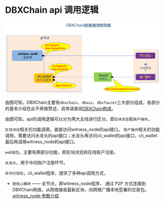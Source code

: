 # DBXChain api 调用逻辑
![](../../dbxchain.png)

由图可知，DBXChain主要有`dbxchain`、`dbxui`、`dbxfaucet`三大部分组成，各部分的基本介绍在此不再做赘述，具体请查阅[DBXChain构成](../../introduction.md)。

由图可知，api的调用逻辑可以分为两大主线进行区分，即`区块浏览`和`账户操作`。

`区块浏览`相关的功能调用，直接访问witness_node的api接口。
`账户操作`相关的功能调用，需要访问水龙头的api接口；水龙头再访问cli_wallet的api接口，cli_wallet最后再调用witness_node的api接口。

`web钱包`，主要有两部分功能，即区块浏览和在线账户注册。

`水龙头`，用于中间账户注册环节。

`命令行钱包`，cli_wallet程序，提供了多种api调用方式，

- `链核心模块` —— 全节点，即witness_node程序， 通过 P2P 方式连接到DBXChain网络，从网络接收最新区块，向网络广播本地签署的交易包。[witness_node 参数介绍](node/cmd/witness_node.md) 
<br>


